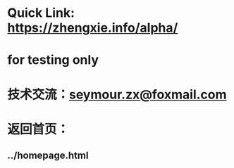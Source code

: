 ﻿# Quick Link: https://zhengxie.info/alpha/
# for testing only

# 技术交流：seymour.zx@foxmail.com

# 返回首页：
## ../homepage.html